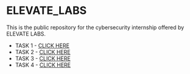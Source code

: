 # ELEVATE_LABS
This is the public repository for the cybersecurity internship offered by ELEVATE LABS.

- TASK 1 - [CLICK HERE](./TASK-1.pdf)
- TASK 2 - [CLICK HERE](./TASK-2.pdf)
- TASK 3 - [CLICK HERE](./TASK-3.pdf)
- TASK 4 - [CLICK HERE](./TASK-4.pdf)
